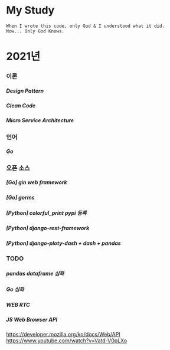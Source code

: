 # My Study
```
When I wrote this code, only God & I understood what it did.  
Now... Only God Knows.
```

# 2021년
### 이론
##### Design Pattern  
##### Clean Code 
##### Micro Service Architecture

### 언어
##### Go

### 오픈 소스
##### [Go] gin web framework 
##### [Go] gorms
##### [Python] colorful_print pypi 등록  
##### [Python] django-rest-framework
##### [Python] django-ploty-dash + dash + pandas

### TODO
##### pandas dataframe 심화
##### Go 심화
##### WEB RTC
##### JS Web Browser API
https://developer.mozilla.org/ko/docs/Web/API  
https://www.youtube.com/watch?v=Vatd-V0pLXo